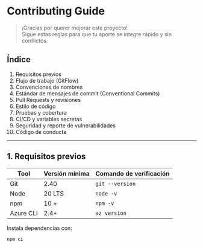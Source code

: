 # Contributing Guide

> ¡Gracias por querer mejorar este proyecto!  
> Sigue estas reglas para que tu aporte se integre rápido y sin conflictos.

## Índice
1. Requisitos previos  
2. Flujo de trabajo (GitFlow)  
3. Convenciones de nombres  
4. Estándar de mensajes de commit (Conventional Commits)  
5. Pull Requests y revisiones  
6. Estilo de código  
7. Pruebas y cobertura  
8. CI/CD y variables secretas  
9. Seguridad y reporte de vulnerabilidades  
10. Código de conducta  

---

## 1. Requisitos previos
| Tool | Versión mínima | Comando de verificación |
|------|----------------|-------------------------|
| Git  | 2.40           | `git --version` |
| Node | 20 LTS         | `node -v` |
| npm  | 10 +           | `npm -v` |
| Azure CLI | 2.4+      | `az version` |

Instala dependencias con:

```bash
npm ci
